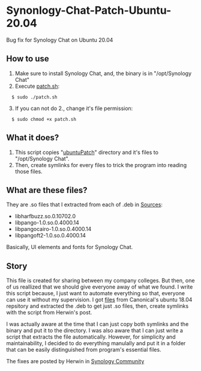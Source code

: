 # Synonlogy-Chat-Patch-Ubuntu-20.04
Bug fix for Synology Chat on Ubuntu 20.04
## How to use
1. Make sure to install Synology Chat, and, the binary is in "/opt/Synology Chat"
2. Execute [patch.sh](patch.sh):
```
  $ sudo ./patch.sh
```
3. If you can not do 2., change it's file permission:
```
  $ sudo chmod +x patch.sh
```
## What it does?
1. This script copies "[ubuntuPatch](ubuntuPatch)" directory and it's files to "/opt/Synology Chat".
2. Then, create symlinks for every files to trick the program into reading those files.
## What are these files?
They are .so files that I extracted from each of .deb in [Sources](Sources):
- libharfbuzz.so.0.10702.0
- libpango-1.0.so.0.4000.14
- libpangocairo-1.0.so.0.4000.14
- libpangoft2-1.0.so.0.4000.14

Basically, UI elements and fonts for Synology Chat.
## Story
  This file is created for sharing between my company colleges. But then, one of us reallized that we should give everyone away of what we found. I write this script because, I just want to automate everything so that, everyone can use it without my supervision. I got [files](Sources) from Canonical's ubuntu 18.04 repsitory and extracted the .deb to get just .so files, then, create symlinks with the script from Herwin's post.

  I was actually aware at the time that I can just copy both symlinks and the binary and put it to the directory. I was also aware that I can just write a script that extracts the file automatically. However, for simplicity and maintainability, I decided to do everything manulally and put it in a folder that can be easily distinguished from program's essential files.

The fixes are posted by Herwin in [Synology Community](https://community.synology.com/enu/forum/1/post/136140)
